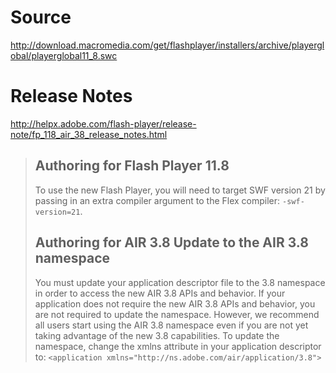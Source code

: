 Source
======

http://download.macromedia.com/get/flashplayer/installers/archive/playerglobal/playerglobal11_8.swc

Release Notes
=============

http://helpx.adobe.com/flash-player/release-note/fp_118_air_38_release_notes.html

> Authoring for Flash Player 11.8
> -------------------------------
> 
> To use the new Flash Player, you will need to target SWF version 21 by passing in an extra compiler argument to the Flex compiler: `-swf-version=21`.
> 
> Authoring for AIR 3.8 Update to the AIR 3.8 namespace
> -------------------------------
> 
> You must update your application descriptor file to the 3.8 namespace in order to access the new AIR 3.8 APIs and behavior. If your application does not require the new AIR 3.8 APIs and behavior, you are not required to update the namespace. However, we recommend all users start using the AIR 3.8 namespace even if you are not yet taking advantage of the new 3.8 capabilities. To update the namespace, change the xmlns attribute in your application descriptor to: `<application xmlns="http://ns.adobe.com/air/application/3.8">`